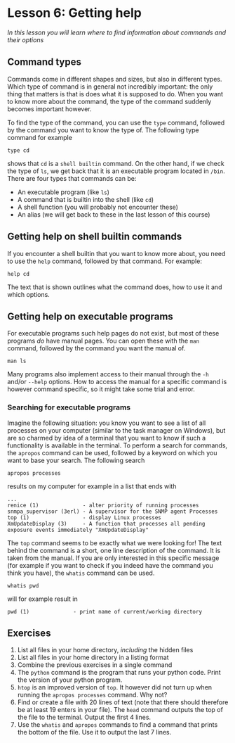 # Lesson 6: Getting help
*In this lesson you will learn where to find information about commands and their options*

## Command types
Commands come in different shapes and sizes, but also in different types. Which type of command is in general not incredibly important: the only thing that matters is that is does what it is supposed to do. When you want to know more about the command, the type of the command suddenly becomes important however.

To find the type of the command, you can use the `type` command, followed by the command you want to know the type of. The following type command for example

```
type cd
```

shows that `cd` is a `shell builtin` command. On the other hand, if we check the type of `ls`, we get back that it is an executable program located in `/bin`. There are four types that commands can be:

- An executable program (like `ls`)
- A command that is builtin into the shell (like `cd`)
- A shell function (you will probably not encounter these)
- An alias (we will get back to these in the last lesson of this course)

## Getting help on shell builtin commands
If you encounter a shell builtin that you want to know more about, you need to use the `help` command, followed by that command. For example:

```
help cd
```

The text that is shown outlines what the command does, how to use it and which options.

## Getting help on executable programs
For executable programs such help pages do not exist, but most of these programs *do* have manual pages. You can open these with the `man` command, followed by the command you want the manual of.

```
man ls
```

Many programs also implement access to their manual through the `-h` and/or `--help` options. How to access the manual for a specific command is however command specific, so it might take some trial and error.

### Searching for executable programs
Imagine the following situation: you know you want to see a list of all processes on your computer (similar to the task manager on Windows), but are so charmed by idea of a terminal that you want to know if such a functionality is available in the terminal. To perform a search for commands, the `apropos` command can be used, followed by a keyword on which you want to base your search. The following search

```
apropos processes
```

results on my computer for example in a list that ends with

```
...
renice (1)              - alter priority of running processes
snmpa_supervisor (3erl) - A supervisor for the SNMP agent Processes
top (1)                 - display Linux processes
XmUpdateDisplay (3)     - A function that processes all pending exposure events immediately "XmUpdateDisplay"
```

The `top` command seems to be exactly what we were looking for! The text behind the command is a short, one line description of the command. It is taken from the manual. If you are only interested in this specific message (for example if you want to check if you indeed have the command you think you have), the `whatis` command can be used.

```
whatis pwd
```

will for example result in

```
pwd (1)              - print name of current/working directory
```

## Exercises
1. List all files in your home directory, *including* the hidden files
2. List all files in your home directory in a listing format
3. Combine the previous exercises in a single command
4. The `python` command is the program that runs your python code. Print the version of your python program.
5. `htop` is an improved version of `top`. It however did not turn up when running the `apropos processes` command. Why not?
6. Find or create a file with 20 lines of text (note that there should therefore be at least 19 enters in your file). The `head` command outputs the top of the file to the terminal. Output the first 4 lines.
7. Use the `whatis` and `apropos` commands to find a command that prints the bottom of the file. Use it to output the last 7 lines.
